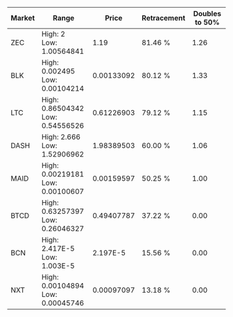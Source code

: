 | Market | Range | Price| Retracement | Doubles to 50% |
| --- | --- | --- | --- | --- |
| ZEC | High: 2<br />Low: 1.00564841 | 1.19 | 81.46 % | 1.26 |
| BLK | High: 0.002495<br />Low: 0.00104214 | 0.00133092 | 80.12 % | 1.33 |
| LTC | High: 0.86504342<br />Low: 0.54556526 | 0.61226903 | 79.12 % | 1.15 |
| DASH | High: 2.666<br />Low: 1.52906962 | 1.98389503 | 60.00 % | 1.06 |
| MAID | High: 0.00219181<br />Low: 0.00100607 | 0.00159597 | 50.25 % | 1.00 |
| BTCD | High: 0.63257397<br />Low: 0.26046327 | 0.49407787 | 37.22 % | 0.00 |
| BCN | High: 2.417E-5<br />Low: 1.003E-5 | 2.197E-5 | 15.56 % | 0.00 |
| NXT | High: 0.00104894<br />Low: 0.00045746 | 0.00097097 | 13.18 % | 0.00 |
